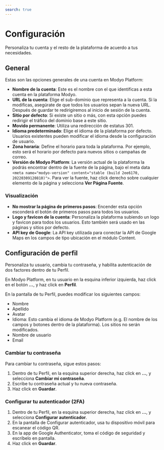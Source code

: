 ```yaml
---
search: true
---
```


# Configuración

Personaliza tu cuenta y el resto de la plataforma de acuerdo a tus necesidades.

## General

Estas son las opciones generales de una cuenta en Modyo Platform:

* **Nombre de la cuenta**: Este es el nombre con el que identificas a esta cuenta en la plataforma Modyo.
* **URL de la cuenta**: Elige el sub-dominio que representa a la cuenta. Si la modificas, asegúrate de que todos los usuarios sepan la nueva URL. Después de guardar te redirigiremos al inicio de sesión de la cuenta.
* **Sitio por defecto**: Si existe un sitio o más, con esta opción puedes redirigir el tráfico del dominio base a este sitio.
* **Movido permanente**: Utiliza una redirección de estatus 301.
* **Idioma predeterminado**: Elige el idioma de la plataforma por defecto. Usuarios existentes pueden modificar el idioma desde la configuración de usuario.
* **Zona horaria**: Define el horario para toda la plataforma. Por ejemplo, esto será el horario por defecto para nuevos sitios o campañas de correo.
* **Versión de Modyo Platform**: La versión actual de la plataforma la podrás encontrar dentro de la fuente de la página, bajo el meta data `<meta name="modyo-version" content="stable (build 2ee6170, 20220309120810)">`. Para ver la fuente, haz click derecho sobre cualquier elemento de la página y selecciona **Ver Página Fuente**. 

### Visualización

* **No mostrar la página de primeros pasos**: Encender esta opción esconderá el botón de primeros pasos para todos los usuarios.
* **Logo y favicon de la cuenta**: Personaliza la plataforma subiendo un logo y favicon para todos los usuarios. Esto también será usado en las páginas y sitios por defecto.
* **API key de Google**: La API key utilizada para conectar la API de Google Maps en los campos de tipo ubicación en el módulo Content.

## Configuración de perfil

Personaliza tu usuario, cambia tu contraseña, y habilita autenticación de dos factores dentro de tu Perfil.

En Modyo Platform, en tu usuario en la esquina inferior izquierda, haz click en el botón ***...***, y haz click en **Perfil**.

En la pantalla de tu Perfil, puedes modificar los siguientes campos:
  - Nombre
  - Apellido
  - Avatar
  - Idioma: Esto cambia el idioma de Modyo Platform (e.g. El nombre de los campos y botones dentro de la plataforma). Los sitios no serán modificados.
  - Nombre de usuario
  - Email

### Cambiar tu contraseña

Para cambiar tu contraseña, sigue estos pasos:

1. Dentro de tu Perfil, en la esquina superior derecha, haz click en **...**, y selecciona **Cambiar mi contraseña**.
1. Escribe tu contraseña actual y tu nueva contraseña.
1. Haz click en **Guardar**.

### Configurar tu autenticador (2FA)

1. Dentro de tu Perfil, en la esquina superior derecha, haz click en **...**, y selecciona **Configurar autenticador**.
1. En la pantalla de Configurar autenticador, usa tu dispositivo móvil para escanear el código QR.
1. En la app de Google Authenticator, toma el código de seguridad y escríbelo en pantalla.
1. Haz click en **Guardar**.